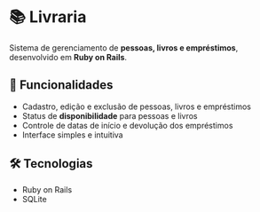# 📚 Livraria

Sistema de gerenciamento de **pessoas, livros e empréstimos**, desenvolvido em **Ruby on Rails**.

## 🚀 Funcionalidades

* Cadastro, edição e exclusão de pessoas, livros e empréstimos
* Status de **disponibilidade** para pessoas e livros
* Controle de datas de início e devolução dos empréstimos
* Interface simples e intuitiva

## 🛠️ Tecnologias

* Ruby on Rails
* SQLite
